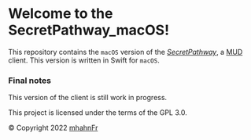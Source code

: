 #  Welcome to the SecretPathway_macOS!
This repository contains the `macOS` version of the *[SecretPathway]*, a [MUD] client. This
version is written in Swift for `macOS`.

### Final notes
This version of the client is still work in progress.

This project is licensed under the terms of the GPL 3.0.

© Copyright 2022 [mhahnFr](https://www.github.com/mhahnFr)

[SecretPathway]: https://www.github.com/mhahnFr/SecretPathway
[MUD]: https://en.wikipedia.org/wiki/MUD
